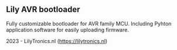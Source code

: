## Lily AVR bootloader

Fully customizable bootloader for AVR family MCU.
Including Pyhton application software for easily uploading firmware. 


2023 - LilyTronics.nl (https://lilytronics.nl)
